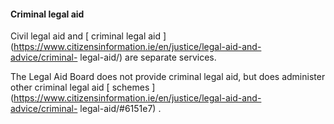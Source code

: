 ####  **Criminal legal aid**

Civil legal aid and [ criminal legal aid
](https://www.citizensinformation.ie/en/justice/legal-aid-and-advice/criminal-
legal-aid/) are separate services.

The Legal Aid Board does not provide criminal legal aid, but does administer
other criminal legal aid [ schemes
](https://www.citizensinformation.ie/en/justice/legal-aid-and-advice/criminal-
legal-aid/#6151e7) .
